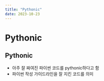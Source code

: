 ```yaml
---
title: "Pythonic"
date: 2023-10-23
---
```


# Pythonic

## Pythonic

- 아주 잘 짜여진 파이썬 코드를 pythonic하다고 함
- 파이썬 작성 가이드라인을 잘 지킨 코드를 의미

